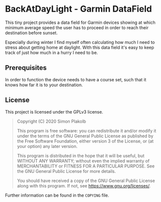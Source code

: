 # BackAtDayLight - Garmin DataField

This tiny project provides a data field for Garmin devices showing at which minimum average speed the user has to proceed in order to reach their destination before sunset.

Especially during winter I find myself often calculating how much I need to stress about getting home at daylight. With this data field it's easy to keep track of just how much in a hurry I need to be.

## Prerequisites

In order to function the device needs to have a course set, such that it knows how far it is to your destination.

## License

This project is licensed under the GPLv3 license. 

>    Copyright (C) 2020 Simon Plakolb
>
>   This program is free software: you can redistribute it and/or modify
>   it under the terms of the GNU General Public License as published by
>   the Free Software Foundation, either version 3 of the License, or
>   (at your option) any later version.
>
>   This program is distributed in the hope that it will be useful,
>   but WITHOUT ANY WARRANTY; without even the implied warranty of
>   MERCHANTABILITY or FITNESS FOR A PARTICULAR PURPOSE.  See the
>   GNU General Public License for more details.
>
>   You should have received a copy of the GNU General Public License
>   along with this program.  If not, see <https://www.gnu.org/licenses/>.

Further information can be found in the ```COPYING``` file.
